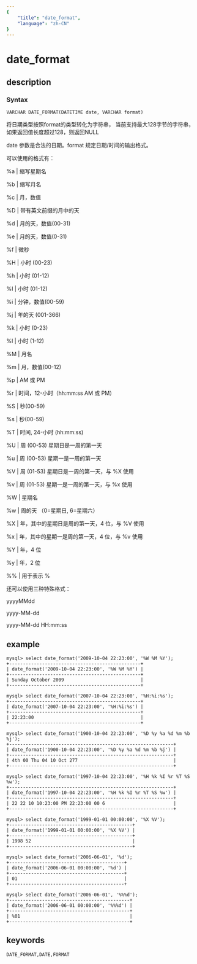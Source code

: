 ```yaml
---
{
    "title": "date_format",
    "language": "zh-CN"
}
---
```


<!-- 
Licensed to the Apache Software Foundation (ASF) under one
or more contributor license agreements.  See the NOTICE file
distributed with this work for additional information
regarding copyright ownership.  The ASF licenses this file
to you under the Apache License, Version 2.0 (the
"License"); you may not use this file except in compliance
with the License.  You may obtain a copy of the License at

  http://www.apache.org/licenses/LICENSE-2.0

Unless required by applicable law or agreed to in writing,
software distributed under the License is distributed on an
"AS IS" BASIS, WITHOUT WARRANTIES OR CONDITIONS OF ANY
KIND, either express or implied.  See the License for the
specific language governing permissions and limitations
under the License.
-->

# date_format
## description
### Syntax

`VARCHAR DATE_FORMAT(DATETIME date, VARCHAR format)`


将日期类型按照format的类型转化为字符串，
当前支持最大128字节的字符串，如果返回值长度超过128，则返回NULL

date 参数是合法的日期。format 规定日期/时间的输出格式。

可以使用的格式有：

%a | 缩写星期名     
                              
%b | 缩写月名   
                                  
%c | 月，数值 

%D | 带有英文前缀的月中的天       
               
%d | 月的天，数值(00-31)

%e | 月的天，数值(0-31)

%f | 微秒

%H | 小时 (00-23)

%h | 小时 (01-12)

%I | 小时 (01-12)

%i | 分钟，数值(00-59)

%j | 年的天 (001-366)

%k | 小时 (0-23)

%l | 小时 (1-12)

%M | 月名

%m | 月，数值(00-12)

%p | AM 或 PM

%r | 时间，12-小时（hh:mm:ss AM 或 PM）

%S | 秒(00-59)

%s | 秒(00-59)

%T | 时间, 24-小时 (hh:mm:ss)

%U | 周 (00-53) 星期日是一周的第一天

%u | 周 (00-53) 星期一是一周的第一天

%V | 周 (01-53) 星期日是一周的第一天，与 %X 使用

%v | 周 (01-53) 星期一是一周的第一天，与 %x 使用

%W | 星期名

%w | 周的天 （0=星期日, 6=星期六）

%X | 年，其中的星期日是周的第一天，4 位，与 %V 使用

%x | 年，其中的星期一是周的第一天，4 位，与 %v 使用

%Y | 年，4 位          
                           
%y | 年，2 位

%% | 用于表示 %

还可以使用三种特殊格式：

yyyyMMdd

yyyy-MM-dd

yyyy-MM-dd HH:mm:ss

## example

```
mysql> select date_format('2009-10-04 22:23:00', '%W %M %Y');
+------------------------------------------------+
| date_format('2009-10-04 22:23:00', '%W %M %Y') |
+------------------------------------------------+
| Sunday October 2009                            |
+------------------------------------------------+

mysql> select date_format('2007-10-04 22:23:00', '%H:%i:%s');
+------------------------------------------------+
| date_format('2007-10-04 22:23:00', '%H:%i:%s') |
+------------------------------------------------+
| 22:23:00                                       |
+------------------------------------------------+

mysql> select date_format('1900-10-04 22:23:00', '%D %y %a %d %m %b %j');
+------------------------------------------------------------+
| date_format('1900-10-04 22:23:00', '%D %y %a %d %m %b %j') |
+------------------------------------------------------------+
| 4th 00 Thu 04 10 Oct 277                                   |
+------------------------------------------------------------+

mysql> select date_format('1997-10-04 22:23:00', '%H %k %I %r %T %S %w');
+------------------------------------------------------------+
| date_format('1997-10-04 22:23:00', '%H %k %I %r %T %S %w') |
+------------------------------------------------------------+
| 22 22 10 10:23:00 PM 22:23:00 00 6                         |
+------------------------------------------------------------+

mysql> select date_format('1999-01-01 00:00:00', '%X %V'); 
+---------------------------------------------+
| date_format('1999-01-01 00:00:00', '%X %V') |
+---------------------------------------------+
| 1998 52                                     |
+---------------------------------------------+

mysql> select date_format('2006-06-01', '%d');
+------------------------------------------+
| date_format('2006-06-01 00:00:00', '%d') |
+------------------------------------------+
| 01                                       |
+------------------------------------------+

mysql> select date_format('2006-06-01', '%%%d');
+--------------------------------------------+
| date_format('2006-06-01 00:00:00', '%%%d') |
+--------------------------------------------+
| %01                                        |
+--------------------------------------------+
```

## keywords

    DATE_FORMAT,DATE,FORMAT
